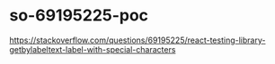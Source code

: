# so-69195225-poc
https://stackoverflow.com/questions/69195225/react-testing-library-getbylabeltext-label-with-special-characters
